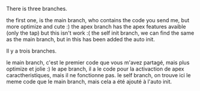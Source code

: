 There is three branches.


the first one, is the main branch, who contains the code you send me, but more optimize and cute :)
the apex branch has the apex features avaible (only the tap) but this isn't work :(
the self init branch, we can find the same as the main branch, but in this has been added the auto init. 




Il y a trois branches.

le main branch, c'est le premier code que vous m'avez partagé, mais plus optimize et jolie :)
le ape branch, il a le code pour la activaction de apex caractheristiques, mais il ne fonctionne pas.
le self branch, on trouve ici le meme code que le main branch, mais cela a été ajouté à l'auto init.
